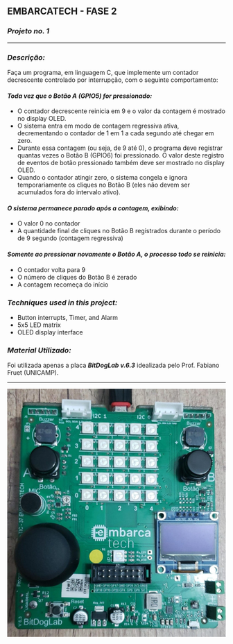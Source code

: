 ## EMBARCATECH - FASE 2 ##
### *Projeto no. 1*

---

### *Descrição:*

Faça um programa, em linguagem C, que implemente um contador decrescente controlado por interrupção, com o seguinte comportamento:

#### *Toda vez que o Botão A (GPIO5) for pressionado:*
* O contador decrescente reinicia em 9 e o valor da contagem é mostrado no display OLED.
* O sistema entra em modo de contagem regressiva ativa, decrementando o contador de 1 em 1 a cada segundo até chegar em zero.
* Durante essa contagem (ou seja, de 9 até 0), o programa deve registrar quantas vezes o Botão B (GPIO6) foi pressionado. O valor deste registro de eventos de botão pressionado também deve ser mostrado no display OLED.
* Quando o contador atingir zero, o sistema congela e ignora temporariamente os cliques no Botão B (eles não devem ser acumulados fora do intervalo ativo).

#### *O sistema permanece parado após a contagem, exibindo:*
* O valor 0 no contador
* A quantidade final de cliques no Botão B registrados durante o período de 9 segundo (contagem regressiva)

#### *Somente ao pressionar novamente o Botão A, o processo todo se reinicia:*
* O contador volta para 9
* O número de cliques do Botão B é zerado
* A contagem recomeça do início

### *Techniques used in this project:*  
* Button interrupts, Timer, and Alarm  
* 5x5 LED matrix  
* OLED display interface  

### *Material Utilizado:*
Foi utilizada apenas a placa ***BitDogLab v.6.3*** idealizada pelo Prof. Fabiano Fruet (UNICAMP).

---

![Imagem da placa](../pics/BitDogLab_v6.3.jpg)
